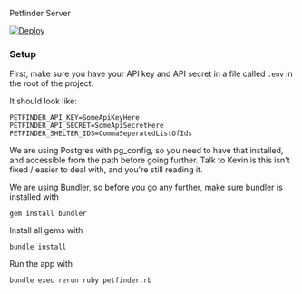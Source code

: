 Petfinder Server

[![Deploy](https://www.herokucdn.com/deploy/button.svg)](https://heroku.com/deploy?template=https://github.com/CrashsLanding/petfinder-server)

### Setup

First, make sure you have your API key and API secret in a file called `.env` in the root of the project.

It should look like:

```
PETFINDER_API_KEY=SomeApiKeyHere
PETFINDER_API_SECRET=SomeApiSecretHere
PETFINDER_SHELTER_IDS=CommaSeperatedListOfIds
```

We are using Postgres with pg_config, so you need to have that installed, and accessible from the path before going further. Talk to Kevin is this isn't fixed / easier to deal with, and you're still reading it.

We are using Bundler, so before you go any further, make sure bundler is installed with

``` shell
gem install bundler
```

Install all gems with

``` shell
bundle install
```

Run the app with

``` shell
bundle exec rerun ruby petfinder.rb
```
